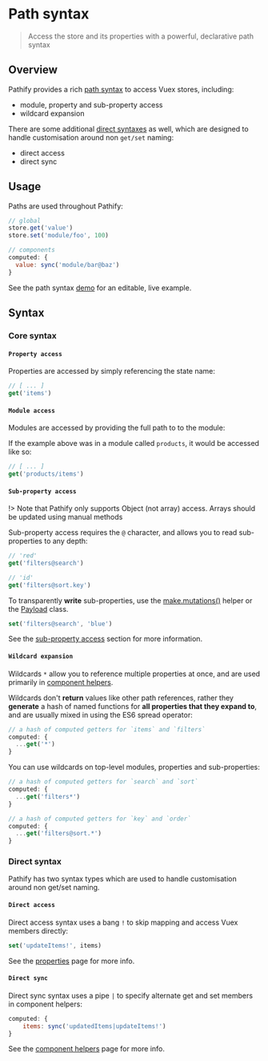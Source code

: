 # Path syntax

> Access the store and its properties with a powerful, declarative path syntax

## Overview

Pathify provides a rich [path syntax](#core-syntax) to access Vuex stores, including:

- module, property and sub-property access
- wildcard expansion

There are some additional [direct syntaxes](#direct-syntax) as well, which are designed to handle customisation around non `get/set` naming:

- direct access
- direct sync


## Usage

Paths are used throughout Pathify:

```js
// global
store.get('value')
store.set('module/foo', 100)

// components
computed: {
  value: sync('module/bar@baz')
}
```

See the path syntax [demo](https://codesandbox.io/s/github/davestewart/vuex-pathify/tree/master/demo?initialpath=api/paths) for an editable, live example.



## Syntax

### Core syntax

#### `Property access`

Properties are accessed by simply referencing the state name:

```js
// [ ... ]
get('items')
```

#### `Module access`

Modules are accessed by providing the full path to to the module:

If the example above was in a module called `products`, it would be accessed like so:

```js
// [ ... ]
get('products/items')
```


#### `Sub-property access`

!> Note that Pathify only supports Object (not array) access. Arrays should be updated using manual methods

Sub-property access requires the `@` character, and allows you to read sub-properties to any depth:

```js
// 'red'
get('filters@search')
```
```js
// 'id'
get('filters@sort.key')
```

To transparently **write** sub-properties, use the [make.mutations()](/api/store.md#make-mutations) helper or the [Payload](/api/properties.md#payload-class) class.

```js
set('filters@search', 'blue')
```

See the [sub-property access](/api/properties.md#sub-property-access) section for more information.


#### `Wildcard expansion`

Wildcards `*` allow you to reference multiple properties at once, and are used primarily in [component helpers](/api/component.md).

Wildcards don't **return** values like other path references, rather they **generate** a hash of named functions for **all properties that they expand to**, and are usually mixed in using the ES6 spread operator:

```js
// a hash of computed getters for `items` and `filters`
computed: {
  ...get('*') 
}
```

You can use wildcards on top-level modules, properties and sub-properties:

```js
// a hash of computed getters for `search` and `sort`
computed: {
  ...get('filters*')
}
```
```js
// a hash of computed getters for `key` and `order`
computed: {
  ...get('filters@sort.*')
}
```

### Direct syntax

Pathify has two syntax types which are used to handle customisation around non get/set naming. 

#### `Direct access`

Direct access syntax uses a bang `!` to skip mapping and access Vuex members directly:

```js
set('updateItems!', items)
```

See the [properties](/api/properties.md#direct-property-access) page for more info.

#### `Direct sync`

Direct sync syntax uses a pipe `|` to specify alternate get and set members in component helpers:

```js
computed: {
    items: sync('updatedItems|updateItems!')
}
```

See the [component helpers](/api/component.md#sync) page for more info.
